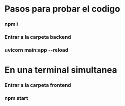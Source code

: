 # Pasos para probar el codigo

### npm i
### Entrar a la carpeta backend
### uvicorn main:app --reload

# En una terminal simultanea

### Entrar a la carpeta frontend
### npm start

